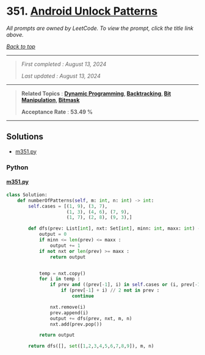 # 351. [Android Unlock Patterns](<https://leetcode.com/problems/android-unlock-patterns>)

*All prompts are owned by LeetCode. To view the prompt, click the title link above.*

*[Back to top](<../README.md>)*

------

> *First completed : August 13, 2024*
>
> *Last updated : August 13, 2024*

------

> **Related Topics** : **[Dynamic Programming](<by_topic/Dynamic Programming.md>), [Backtracking](<by_topic/Backtracking.md>), [Bit Manipulation](<by_topic/Bit Manipulation.md>), [Bitmask](<by_topic/Bitmask.md>)**
>
> **Acceptance Rate** : **53.49 %**

------

## Solutions

- [m351.py](<../my-submissions/m351.py>)
### Python
#### [m351.py](<../my-submissions/m351.py>)
```Python
class Solution:
    def numberOfPatterns(self, m: int, n: int) -> int:
        self.cases = [(1, 9), (3, 7),
                      (1, 3), (4, 6), (7, 9),
                      (1, 7), (2, 8), (9, 3),]

        def dfs(prev: List[int], nxt: Set[int], minn: int, maxx: int) -> int :
            output = 0
            if minn <= len(prev) <= maxx :
                output += 1
            if not nxt or len(prev) >= maxx :
                return output


            temp = nxt.copy()
            for i in temp :
                if prev and ((prev[-1], i) in self.cases or (i, prev[-1]) in self.cases):
                    if (prev[-1] + i) // 2 not in prev :
                        continue

                nxt.remove(i)
                prev.append(i)
                output += dfs(prev, nxt, m, n)
                nxt.add(prev.pop())

            return output

        return dfs([], set([1,2,3,4,5,6,7,8,9]), m, n)

```

